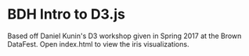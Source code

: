 # BDH Intro to D3.js

Based off Daniel Kunin's D3 workshop given in Spring 2017 at the Brown DataFest. Open index.html to view the iris visualizations.
